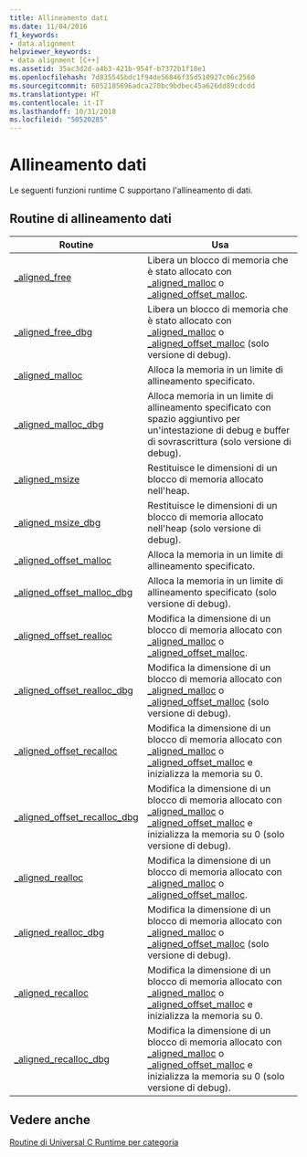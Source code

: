 ```yaml
---
title: Allineamento dati
ms.date: 11/04/2016
f1_keywords:
- data.alignment
helpviewer_keywords:
- data alignment [C++]
ms.assetid: 35ac3d2d-a4b3-421b-954f-b7372b1f18e1
ms.openlocfilehash: 7d835545bdc1f94de56846f35d510927c06c2560
ms.sourcegitcommit: 6052185696adca270bc9bdbec45a626dd89cdcdd
ms.translationtype: HT
ms.contentlocale: it-IT
ms.lasthandoff: 10/31/2018
ms.locfileid: "50520285"
---
```

# <a name="data-alignment"></a>Allineamento dati

Le seguenti funzioni runtime C supportano l'allineamento di dati.

## <a name="data-alignment-routines"></a>Routine di allineamento dati

|Routine|Usa|
|-------------|---------|
|[_aligned_free](../c-runtime-library/reference/aligned-free.md)|Libera un blocco di memoria che è stato allocato con [_aligned_malloc](../c-runtime-library/reference/aligned-malloc.md) o [_aligned_offset_malloc](../c-runtime-library/reference/aligned-offset-malloc.md).|
|[_aligned_free_dbg](../c-runtime-library/reference/aligned-free-dbg.md)|Libera un blocco di memoria che è stato allocato con [_aligned_malloc](../c-runtime-library/reference/aligned-malloc.md) o [_aligned_offset_malloc](../c-runtime-library/reference/aligned-offset-malloc.md) (solo versione di debug).|
|[_aligned_malloc](../c-runtime-library/reference/aligned-malloc.md)|Alloca la memoria in un limite di allineamento specificato.|
|[_aligned_malloc_dbg](../c-runtime-library/reference/aligned-malloc-dbg.md)|Alloca memoria in un limite di allineamento specificato con spazio aggiuntivo per un'intestazione di debug e buffer di sovrascrittura (solo versione di debug).|
|[_aligned_msize](../c-runtime-library/reference/aligned-msize.md)|Restituisce le dimensioni di un blocco di memoria allocato nell'heap.|
|[_aligned_msize_dbg](../c-runtime-library/reference/aligned-msize-dbg.md)|Restituisce le dimensioni di un blocco di memoria allocato nell'heap (solo versione di debug).|
|[_aligned_offset_malloc](../c-runtime-library/reference/aligned-offset-malloc.md)|Alloca la memoria in un limite di allineamento specificato.|
|[_aligned_offset_malloc_dbg](../c-runtime-library/reference/aligned-offset-malloc-dbg.md)|Alloca la memoria in un limite di allineamento specificato (solo versione di debug).|
|[_aligned_offset_realloc](../c-runtime-library/reference/aligned-offset-realloc.md)|Modifica la dimensione di un blocco di memoria allocato con [_aligned_malloc](../c-runtime-library/reference/aligned-malloc.md) o [_aligned_offset_malloc](../c-runtime-library/reference/aligned-offset-malloc.md).|
|[_aligned_offset_realloc_dbg](../c-runtime-library/reference/aligned-offset-realloc-dbg.md)|Modifica la dimensione di un blocco di memoria allocato con [_aligned_malloc](../c-runtime-library/reference/aligned-malloc.md) o [_aligned_offset_malloc](../c-runtime-library/reference/aligned-offset-malloc.md) (solo versione di debug).|
|[_aligned_offset_recalloc](../c-runtime-library/reference/aligned-offset-recalloc.md)|Modifica la dimensione di un blocco di memoria allocato con [_aligned_malloc](../c-runtime-library/reference/aligned-malloc.md) o [_aligned_offset_malloc](../c-runtime-library/reference/aligned-offset-malloc.md) e inizializza la memoria su 0.|
|[_aligned_offset_recalloc_dbg](../c-runtime-library/reference/aligned-offset-recalloc-dbg.md)|Modifica la dimensione di un blocco di memoria allocato con [_aligned_malloc](../c-runtime-library/reference/aligned-malloc.md) o [_aligned_offset_malloc](../c-runtime-library/reference/aligned-offset-malloc.md) e inizializza la memoria su 0 (solo versione di debug).|
|[_aligned_realloc](../c-runtime-library/reference/aligned-realloc.md)|Modifica la dimensione di un blocco di memoria allocato con [_aligned_malloc](../c-runtime-library/reference/aligned-malloc.md) o [_aligned_offset_malloc](../c-runtime-library/reference/aligned-offset-malloc.md).|
|[_aligned_realloc_dbg](../c-runtime-library/reference/aligned-realloc-dbg.md)|Modifica la dimensione di un blocco di memoria allocato con [_aligned_malloc](../c-runtime-library/reference/aligned-malloc.md) o [_aligned_offset_malloc](../c-runtime-library/reference/aligned-offset-malloc.md) (solo versione di debug).|
|[_aligned_recalloc](../c-runtime-library/reference/aligned-recalloc.md)|Modifica la dimensione di un blocco di memoria allocato con [_aligned_malloc](../c-runtime-library/reference/aligned-malloc.md) o [_aligned_offset_malloc](../c-runtime-library/reference/aligned-offset-malloc.md) e inizializza la memoria su 0.|
|[_aligned_recalloc_dbg](../c-runtime-library/reference/aligned-recalloc-dbg.md)|Modifica la dimensione di un blocco di memoria allocato con [_aligned_malloc](../c-runtime-library/reference/aligned-malloc.md) o [_aligned_offset_malloc](../c-runtime-library/reference/aligned-offset-malloc.md) e inizializza la memoria su 0 (solo versione di debug).|

## <a name="see-also"></a>Vedere anche

[Routine di Universal C Runtime per categoria](../c-runtime-library/run-time-routines-by-category.md)<br/>